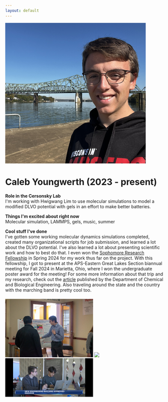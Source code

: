 ```yaml
---
layout: default
---
```


<head>
<style>
.profile-container {
 display: flex;
 flex-direction: row;
 flex-wrap: wrap;
 justify-content: center;
 align-items: center;
 gap: 15px 15px;
 max-width: 100%;
 margin-left: auto;
 margin-right: auto;
 margin-top: 20px;
 margin-bottom: 20px;
}
.extra {
 object-fit: cover;
 text-align: center;
 max-width: 20em;
 max-height: 24em;
}
.profile {
 width: 32em;
 height: 32em;
 object-fit: cover;
}

@media print, screen and (max-width: 720px) {
 .profile {
  width: 100%;
 }
}

</style>
</head>

<!-- Replace `example_student` with your name -->
<img src="/assets/img/caleb_youngwerth.jpeg" alt="Placeholder Image" class="center profile">

<!-- Replace `Example Student` with your name and include your start date-->
# Caleb Youngwerth (2023 - present)

<!-- Choose your title -- feel free to be professionally silly -->
**Role in the Cersonsky Lab**\
I'm working with Hwigwang Lim to use molecular simulations to model a modified DLVO potential with gels in an effort to make better batteries.

<!-- Name at least one research topic amongst this list -->
**Things I'm excited about right now**\
Molecular simulation, LAMMPS, gels, music, summer

<!-- Ultimately, we'll use this section to
     include papers and talks, and contributions
     But for now put whatever you want -->
**Cool stuff I've done**\
I've gotten some working molecular dynamics simulations completed, created many organizational scripts for job submission, and learned a lot about the DLVO potential. I've also learned a lot about presenting scientific work and how to best do that. I even won the <a href="https://awards.advising.wisc.edu/campus-wide-award-recipients/sophomore-research-fellows/">Sophomore Research Fellowship</a> in Spring 2024 for my work thus far on the project. With this fellowship, I got to present at the APS-Eastern Great Lakes Section biannual meeting for Fall 2024 in Marietta, Ohio, where I won the undergraduate poster award for the meeting! For some more information about that trip and my research, check out the <a href="https://engineering.wisc.edu/blog/student-wins-award-for-research-on-colloidal-gels/">article</a> published by the Department of Chemical and Biological Engineering. Also traveling around the state and the country with the marching band is pretty cool too.


<!-- If you have photos you would like to exhibit,
     save them as `/assets/member_images/your_name_photo_#.png`
     and replace example_student below -->

<div class="profile-container">
<div>
<img src='/assets/img/caleb_youngwerth_1.JPG' class="extra"> 
<img src='/assets/img/caleb_youngwerth_2.jpg' class="extra"> 
<img src='/assets/img/caleb_youngwerth_3.jpg' class="extra"> 
</div>
</div>
